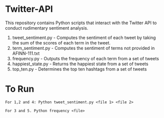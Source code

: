 Twitter-API
===========

This repository contains Python scripts that interact with the Twitter API to conduct rudimentary sentiment analysis.

1. tweet_sentiment.py - Computes the sentiment of each tweet by taking the sum of the scores of each term in the tweet.
2. term_sentiment.py - Computes the sentiment of terms not provided in AFINN-111.txt
3. frequency.py - Outputs the frequency of each term from a set of tweets
4. happiest_state.py - Returns the happiest state from a set of tweets
5. top_ten.py - Determines the top ten hashtags from a set of tweets

To Run
===========

```
For 1,2 and 4: Python tweet_sentiment.py <file 1> <file 2>
```
```
For 3 and 5. Python frequency <file>
```

